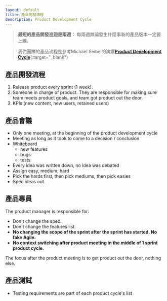 ```yaml
---
layout: default
title: 產品開發流程
description: Product Development Cycle
---
```


> **最短的產品開發巡迴是兩週：** 每兩週無論發生什麼事新的產品版本一定要上線。

> 我們團隊的產品流程是參考Michael Seibel的演講[**Product Development Cycle**](https://www.youtube.com/watch?v=kzVvjKLdAbk){:target="_blank"}

## 產品開發流程

1. Release product every sprint (1 week).
1. Someone in charge of product. They are responsible for making sure team meets product goals, and team got product out the door.
1. KPIs (new content, new users, retained users)

## 產品會議

* Only one meeting, at the beginning of the product development cycle
* Meeting as long as it took to come to a decision / conclusion
* Whiteboard
  * new features
  * bugs
  * tests
* Every idea was written down, no idea was debated
* Assign easy, medium, hard
* Pick the hards first, then pick mediums, then pick easies
* Spec ideas out.

## 產品專員

The product manager is responsible for:

* Don't change the spec.
* Don't change the features list.
* **No changing the scope of the sprint after the sprint has started. No fake Agile.**
* **No context switching after product meeting in the middle of 1 sprint product cycle.**

The focus after the product meeting is to get product out the door, nothing else.

## 產品測試

* Testing requirements are part of each product cycle's list